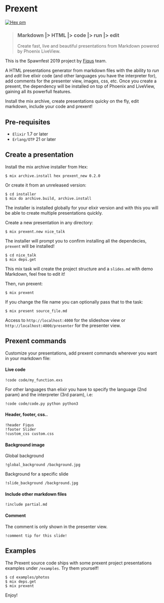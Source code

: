 # Prexent
[![Hex pm](http://img.shields.io/hexpm/v/prexent.svg?style=flat)](https://hex.pm/packages/prexent)

> ### Markdown |> HTML |> code |> run |> edit
> Create fast, live and beautiful presentations from Markdown powered by Phoenix LiveView.

This is the Spawnfest 2019 project by [Fiqus](https://github.com/fiqus) team.

A HTML presentations generator from markdown files with the ability to *run* and *edit* live elixir code (and other languages you have the interpreter for), add comments for the presenter view, images, css, etc.
Once you create a prexent, the dependency will be installed on top of Phoenix and LiveView, gaining all its powerfull features.

Install the mix archive, create presentations quicky on the fly, edit markdown, include your code and prexent!

## Pre-requisites
  * `Elixir` 1.7 or later
  * `Erlang/OTP` 21 or later

## Create a presentation
Install the mix archive installer from Hex:

    $ mix archive.install hex prexent_new 0.2.0

Or create it from an unreleased version:

    $ cd installer
    $ mix do archive.build, archive.install

The installer is installed globally for your elixir version and with this you will be able to create multiple presentations quickly.

Create a new presentation in any directory:

    $ mix prexent.new nice_talk

The installer will prompt you to confirm installing all the dependecies, `prexent` will be installed!

    $ cd nice_talk
    $ mix deps.get

This mix task will create the project structure and a `slides.md` with demo Markdown, feel free to edit it!

Then, run prexent:

    $ mix prexent

If you change the file name you can optionally pass that to the task:

    $ mix present source_file.md

Access to `http://localhost:4000` for the slideshow view or `http://localhost:4000/presenter` for the presenter view.

## Prexent commands

Customize your presentations, add prexent commands wherever you want in your markdown file:

#### Live code
    !code code/my_function.exs

For other languages than elixir you have to specify the language (2nd param) and the interpreter (3rd param), i.e:

    !code code/code.py python python3

#### Header, footer, css..
    !header Fiqus
    !footer Slider
    !custom_css custom.css

#### Background image
Global background

    !global_background /background.jpg

Background for a specific slide

    !slide_background /background.jpg

#### Include other markdown files
    !include partial.md

#### Comment
The comment is only shown in the presenter view.

    !comment tip for this slide!

## Examples

The Prexent source code ships with some prexent project presentations examples under `/examples`.
Try them yourself!

    $ cd examples/photos
    $ mix deps.get
    $ mix prexent

Enjoy!